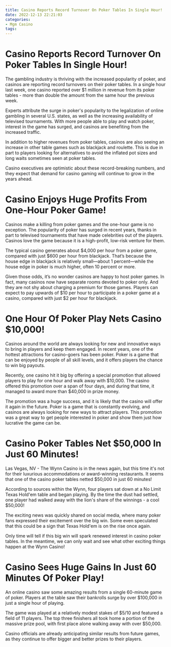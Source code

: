```yaml
---
title: Casino Reports Record Turnover On Poker Tables In Single Hour!
date: 2022-12-13 22:21:03
categories:
- Mgm Casino
tags:
---
```



#  Casino Reports Record Turnover On Poker Tables In Single Hour!

The gambling industry is thriving with the increased popularity of poker, and casinos are reporting record turnovers on their poker tables. In a single hour last week, one casino reported over $1 million in revenue from its poker tables - more than double the amount from the same hour the previous week.

Experts attribute the surge in poker's popularity to the legalization of online gambling in several U.S. states, as well as the increasing availability of televised tournaments. With more people able to play and watch poker, interest in the game has surged, and casinos are benefiting from the increased traffic.

In addition to higher revenues from poker tables, casinos are also seeing an increase in other table games such as blackjack and roulette. This is due in part to players looking for alternatives to avoid the inflated pot sizes and long waits sometimes seen at poker tables.

Casino executives are optimistic about these record-breaking numbers, and they expect that demand for casino gaming will continue to grow in the years ahead.

#  Casino Enjoys Huge Profits From One-Hour Poker Game!

Casinos make a killing from poker games and the one-hour game is no exception. The popularity of poker has surged in recent years, thanks in part to televised tournaments that have made celebrities out of the players. Casinos love the game because it is a high-profit, low-risk venture for them.

The typical casino generates about $4,000 per hour from a poker game, compared with just $600 per hour from blackjack. That’s because the house edge in blackjack is relatively small—about 1 percent—while the house edge in poker is much higher, often 10 percent or more.

Given those odds, it’s no wonder casinos are happy to host poker games. In fact, many casinos now have separate rooms devoted to poker only. And they are not shy about charging a premium for those games. Players can expect to pay upwards of $10 per hour to participate in a poker game at a casino, compared with just $2 per hour for blackjack.

#  One Hour Of Poker Play Nets Casino $10,000!

Casinos around the world are always looking for new and innovative ways to bring in players and keep them engaged. In recent years, one of the hottest attractions for casino-goers has been poker. Poker is a game that can be enjoyed by people of all skill levels, and it offers players the chance to win big payouts.

Recently, one casino hit it big by offering a special promotion that allowed players to play for one hour and walk away with $10,000. The casino offered this promotion over a span of four days, and during that time, it managed to award more than $40,000 in prize money.

The promotion was a huge success, and it is likely that the casino will offer it again in the future. Poker is a game that is constantly evolving, and casinos are always looking for new ways to attract players. This promotion was a great way to get people interested in poker and show them just how lucrative the game can be.

#  Casino Poker Tables Net $50,000 In Just 60 Minutes!

Las Vegas, NV - The Wynn Casino is in the news again, but this time it's not for their luxurious accommodations or award-winning restaurants. It seems that one of the casino poker tables netted $50,000 in just 60 minutes!

According to sources within the Wynn, four players sat down at a No Limit Texas Hold'em table and began playing. By the time the dust had settled, one player had walked away with the lion's share of the winnings - a cool $50,000!

The exciting news was quickly shared on social media, where many poker fans expressed their excitement over the big win. Some even speculated that this could be a sign that Texas Hold'em is on the rise once again.

Only time will tell if this big win will spark renewed interest in casino poker tables. In the meantime, we can only wait and see what other exciting things happen at the Wynn Casino!

#  Casino Sees Huge Gains In Just 60 Minutes Of Poker Play!

An online casino saw some amazing results from a single 60-minute game of poker. Players at the table saw their bankrolls surge by over $100,000 in just a single hour of playing.

The game was played at a relatively modest stakes of $5/10 and featured a field of 11 players. The top three finishers all took home a portion of the massive prize pool, with first place alone walking away with over $50,000.

Casino officials are already anticipating similar results from future games, as they continue to offer bigger and better prizes to their players.